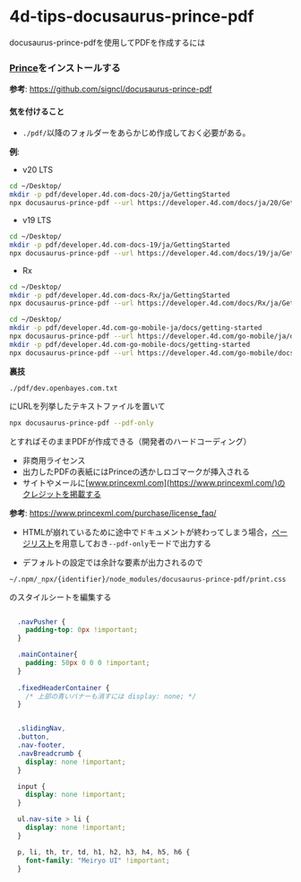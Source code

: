 # 4d-tips-docusaurus-prince-pdf
docusaurus-prince-pdfを使用してPDFを作成するには

### [Prince](https://www.princexml.com/download/)をインストールする

**参考**: https://github.com/signcl/docusaurus-prince-pdf

#### 気を付けること

* `./pdf/`以降のフォルダーをあらかじめ作成しておく必要がある。

**例**:

* v20 LTS

```sh
cd ~/Desktop/
mkdir -p pdf/developer.4d.com-docs-20/ja/GettingStarted
npx docusaurus-prince-pdf --url https://developer.4d.com/docs/ja/20/GettingStarted/installation --selector '.pagination-nav__link--next' --output doc.pdf
```

* v19 LTS

```sh
cd ~/Desktop/
mkdir -p pdf/developer.4d.com-docs-19/ja/GettingStarted
npx docusaurus-prince-pdf --url https://developer.4d.com/docs/19/ja/GettingStarted/installation.html --selector 'div.docs-prevnext > a.docs-next' --output doc.pdf
```
* Rx

```sh
cd ~/Desktop/
mkdir -p pdf/developer.4d.com-docs-Rx/ja/GettingStarted
npx docusaurus-prince-pdf --url https://developer.4d.com/docs/Rx/ja/GettingStarted/installation.html --selector 'div.docs-prevnext > a.docs-next' --output doc.pdf
```

```sh
cd ~/Desktop/
mkdir -p pdf/developer.4d.com-go-mobile-ja/docs/getting-started
npx docusaurus-prince-pdf --url https://developer.4d.com/go-mobile/ja/docs/getting-started/introduction --selector "div.pagination-nav__item--next > a.pagination-nav__link" --output doc.pdf
mkdir -p pdf/developer.4d.com-go-mobile-docs/getting-started
npx docusaurus-prince-pdf --url https://developer.4d.com/go-mobile/docs/getting-started/introduction --selector "div.pagination-nav__item--next > a.pagination-nav__link" --output doc.pdf
```

**裏技**

```
./pdf/dev.openbayes.com.txt
```

にURLを列挙したテキストファイルを置いて

```sh
npx docusaurus-prince-pdf --pdf-only 
```

とすればそのままPDFが作成できる（開発者のハードコーディング）

* 非商用ライセンス
* 出力したPDFの表紙にはPrinceの透かしロゴマークが挿入される
* サイトやメールに[www.princexml.com](https://www.princexml.com/)のクレジットを掲載する

**参考**: https://www.princexml.com/purchase/license_faq/

* HTMLが崩れているために途中でドキュメントが終わってしまう場合，[ページリスト](/dev.openbayes.com.txt)を用意しておき`--pdf-only`モードで出力する

* デフォルトの設定では余計な要素が出力されるので

```
~/.npm/_npx/{identifier}/node_modules/docusaurus-prince-pdf/print.css
```

のスタイルシートを編集する

```css

  .navPusher {
    padding-top: 0px !important;
  }

  .mainContainer{
    padding: 50px 0 0 0 !important;
  }
  
  .fixedHeaderContainer {
    /* 上部の青いバナーも消すには display: none; */
  }    


  .slidingNav,
  .button,
  .nav-footer,
  .navBreadcrumb {
    display: none !important;
  }

  input {
    display: none !important;
  }

  ul.nav-site > li {
    display: none !important;
  }

  p, li, th, tr, td, h1, h2, h3, h4, h5, h6 {
    font-family: "Meiryo UI" !important;
  }
```
